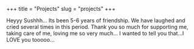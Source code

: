 +++
title = "Projects"
slug = "projects"
+++

Heyyy Sushhh...
Its been 5-6 years of friendship. We have laughed and cried several times in this period. Thank you so much for supporting me, taking care of me, loving me so very much...
I wanted to tell you that...I LOVE you tooooo...

